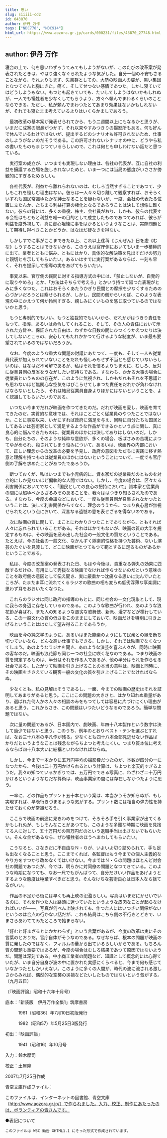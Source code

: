 ```yaml
---
title: 思い
slug: siiiii-cd2
id: 043870
author: 伊丹 万作
tags: ["NDC778", "NDC914"]
html_url: https://www.aozora.gr.jp/cards/000231/files/43870_27748.html
---
```


## author: 伊丹 万作

寝台の上で、何を思いわずろうてみてもしようがないが、このたびの改革案が発表されたときは、やはり強くなぐられたような気がした。自分一個の不安もさることながら、それよりもまず、失業群としての、大勢の映画人の姿が、黒い集団となつてぐんと胸にきた。痛く、そしてせつない感情であつた。しかし寝ていてはどうしようもない。もつとも起きていても、たいしてしようはないかもしれぬが、一人でも犠牲者を少なくしてもらうよう、方々へ頼んでまわるくらいのことならできる。ただし、私が頼んでまわつたとてあまり効果はないかもしれないが、それでも寝たまま考えているよりはいくらかましであろう。

　最初改革の基本案が発表せられてから、もう二週間以上にもなるかと思うが、いまだに成案の眼鼻がつかず、それ以来やすみつきりの撮影所もある。何も好んで休んでいるわけではないが、提出するどのシナリオも許可されないため、仕事のしようがないのだそうである。この許可されないシナリオの中に、どうやら私の書いたものもまじつているらしいので、これは何とも申しわけない話だと思つている。

　実行案の成立が、いつまでも実現しない理由は、各社の代表が、互に自社の利益を擁護する立場を脱しきれないためと、いま一つには当局の態度がいささか傍観的にすぎるためらしい。

　各社代表が、利益から離れられないのは、むしろ当然すぎることであつて、少しもこれを怪しむ理由はない。彼らは一人々々切り離して観察すれば、おそらくいずれも国民常識ゆたかな紳士なることを疑わないが、一度、会社の代表たる位置に立たんか、たちまち利益打算の権化となるであろうことは決して想像に難くない。彼らの背には、多くの重役、株主、会社員がおり、しかも、彼らの代表する会社はもともと利益を唯一の目的として成立したものであつてみれば、彼らが利益を度外視して、真に虚心坦懐に事をはかるというようなことは、実際問題として期待し得べきことかどうか、はなはだ疑なきを得ない。

　しかしすでに事がここまできた以上、これ以上荏苒《じんぜん》日を虚《むな》しうすることはできないから、このうえは官庁側においてもいま一歩積極的に出て、業者とともに悩み、ともにはかり、具体的な解決策を見出すだけの努力と親切とを示してもらいたい。あるいはすでに実行案があるならば、一刻も早く、それを提示して指導の実をあげてもらいたい。

　事変以来、官庁側の民間に対する指導方式の中には、「禁止しないが、自発的に取りやめろ」とか、「方法はそちらで考えろ」とかいう持つて廻つた表現がとみに多くなつた。これはおそらくあたうかぎり民間との摩擦を少なくするための心づかいだろうとは察せられるが、しかし、民間の側からいえば、このような表現の中にかえつて何か怜悧すぎる、親しみにくいものを感じ取つているのではないかと思う。

　もつと専制的でもいい、もつと独裁的でもいいから、だれかがはつきり責任をもつて、指導、あるいは命令してくれること、そして、その人の責任において示された方針や、保証された自由は、わずかな日数の間にひつくりかえつたりは決してしないところの、安心してもたれかかつて行けるような制度が、いま最も要望されているのではないだろうか。

　なお、今度のような重大な問題の討議にあたつて、一度も、そして一人も従業員代表が加えられていないことをだれも怪しみもせず不当とも感じていないらしいのは、はなはだ不可解であるが、私はそれを憤るよりもまえに、むしろ、反対に従業員側の反省をうながしたい気持ちである。すなわち、かかる大事の場合に従業員というものの存在が、このように無視され、しかもだれもそれを不思議とも思わないほど無関心な空気をはびこらせてしまつた責任をだれかが負わなければならないとしたら、それは結局従業員自身よりほかにはないということを、よく認識してもらいたいのである。

　いつたい今までだれが映画を作つてきたのだ。だれが映画を愛し、映画を育ててきたのだ。実質的な意味では、それはことごとく従業員のやつたことではないか。ことに事変以来、いかにすれば政府に満足を与え、同時に自分たちも国民としてあるいは芸術家として満足するような作品ができるかという点に関し、真に良心的に悩んできたものは、従業員のほかには決してありはしないのだ。しかも、自分たちの、そのような純粋な意欲が、多くの場合、板ばさみの苦境によつてゆがめられ、殺されてしまう悩みについて、あるいは、映画界の内部において、正しい理念からの改革の必要を予見し、政府の意図をただちに実践に移す熱意と理解を持つものは従業員のほかにはないということについて、一度でも官庁側の了解を求めたことがあつたであろうか。

　断つておくが、私はいつまでも小児病的に、資本家だの従業員だのとものを対立的にしか見ないほど偏執的な人間ではない。しかし、今度の場合は、区々たる利害関係においてでなく、「国民としての良心の把持において」資本家と従業員の間には超ゆべからざるみぞのあることを、我々ははつきり知らされたのである。すなわち、今度の会議などにおいて、一度も従業員側が召集されなかつたということは、決して利害関係からでなく、理念のうえから、つまり良心層が無視せられたという点において、深甚なる遺憾の意を表せざるを得ないのである。

　次に映画の質に関して、まことにわかりきつたことでありながら、ともすれば人々に忘れられていることがある。それはほかでもないが、映画の質の大半を規定するものは、その映画を産み出した社会の一般文化の質だということである。たとえば、今の社会の一般文化、なかんずく娯楽的性格を持つた芸術、ないし演芸のたぐいを見渡して、どこに映画がとつてもつて範とするに足るものがあるかということである。

　私は、今度の改革案の発表された日、もはや今後は、貴重なる弾丸の効果に匹敵するだけの、有用にして秀抜なる映画でなければ作らせないのだという意味のことを政府側の意図として伝え聞き、実に厳粛かつ沈痛なる思いに沈んでいたところが、たまたま耳に流れてくるラジオの歌曲の相も変らぬ低劣浮薄な享楽調に思わず耳をおおいたくなつた。

　これらのラジオは同じ政府の指導のもとに、同じ社会の一文化現象として、現に我らの身辺に存在しているのである。このような歌曲が行われ、あのような浪花節が喜ばれ、また人の知るような愚劣な歌舞伎、新派、漫才などが横行している、この一般文化の質の低さをこのままにしておいて、映画だけを特別に引き上げるということははたして望み得ることであろうか。

　映画を今の純文学のように、あるいはまた能楽のようにして民衆との縁を断ち切つていいなら、どんな高い仕事でもできる。しかし、それでは映画でなくなつてしまう。あのようなラジオを聞き、あのような演芸を喜ぶ人々が、同時に映画の客なのだ。映画も浪花節も同じ一つの社会に咲く花なのである。つまり映画の質を規定するものは、半分はそれを作る人であるが、他の半分はそれを作らせる社会である。したがつて映画を引き上げることの本当の意味は、映画と同時に、その映画をささえている観客一般の文化の質を引き上げることでなければならぬ。

　少なくとも、私の見解はそうであるし、一面、今までの映画の歴史はそれを証明してあまりがあると思う。ここにこの問題の大きさと、はかり知れぬ重量があり、選ばれた何人かの人々の相談のみをもつてしては容易に片づけにくい理由があると思う。これからさき、この問題はいつたいどうなるのであろう。簡単な問題ではない。

　次に量の問題であるが、日本国内で、劇映画、年四十八本製作という数字は決して過少ではないと思う。このうち、例年のとおりベスト・テンを選ぶとすれば、なお三十八本の平凡作が残る。少なくとも四十八本全部見逃せない作品ばかりだというようなことは残念ながらちよつと考えにくい。つまり質本位に考えるならば四十八本大いに結構といわなければならぬ。

　しかし、今まで一本かりに五万円平均の撮影費だつたのが、本数が四分の一になつたから、今後は二十万円かけられるという計算は、ちよつと楽天的すぎるようだ。我々の知つているかぎりでは、五万円でできる写真に、わざわざ二十万円かけるというようなむだな算術は、映画事業家の間には存在しなかつたように思う。

　一率に、どの作品もプリント五十本という案は、本当かうそか知らぬが、もし実現すれば、早晩行きづまるような気がする。プリント数には相当の弾力性を持たせておくのが常識だろう。

　ここらで映画の前途に見きわめをつけて、そろそろ手を引く事業家が出てくるかもしれぬが、もしそんなことがあつても、このような多難な時期に映画を見捨てる人に対して、五十万円だの百万円だのという退職手当は出さないでもらいたい。そんな金があるなら、ぜひ犠牲者のほうへまわしてもらいたい。

　こうなると、さなきだに不自由なＮ・Ｇが、いよいよ切り詰められて、手も足も出なくなることと思う。ここまでくれば、各監督はもう今までの個人主義的なやり方をすつかり改めなくてはいけない。今まではＮ・Ｇの問題はほとんど対会社の問題であつたが、今では、明らかに対同僚の問題となつてきている。このような時期になつても、なお一尺でもがんばつて、自分だけいい作品をあげようとするような態度は唾棄すべきだと思う。そんなけちな芸術良心は日本人なら捨てるがいい。

　作品の不足から街には早くも再上映の氾濫らしい。写真はいまだにかせいでいるのに、それを作つた人は路頭に迷つていたというような皮肉なことが起らなければいいが――。写真が何べん上映されても、作つた人にはいつさい関係がないというのは合点の行かない話だが、これも結局はこちら側の不行きとどきで、いまさらあわててみたところで始まらない。

「好むと好まざるとにかかわらず」という言葉があるが、今度の改革は実にその言葉のとおりだ。官庁自体がそうなのである。なぜならば、根本の問題が映画の質に発したのではなく、フィルムの量から出ているらしいからである。もちろん質の問題も重要ではあるが、今度の場合はむしろ結果であつて原因ではないようだ。問題は深刻である。中小商工業者の問題など、知識として概念的には心得ていたが、いま自分自身が波の中に置かれた実感にくらべると、今まで何も感じていなかつたとしかいえない。このように多くの人間が、時代の波に流される激しさからみれば、偶然的な空襲の災禍などたいしたものではないという気がする。（九月五日）

（『映画評論』昭和十六年十月号）













底本：「新装版　伊丹万作全集1」筑摩書房


　　　1961（昭和36）年7月10日初版発行

　　　1982（昭和57）年5月25日3版発行

初出：「映画評論」

　　　1941（昭和16）年10月号

入力：鈴木厚司

校正：土屋隆

2007年7月25日作成

青空文庫作成ファイル：

このファイルは、インターネットの図書館、青空文庫（http://www.aozora.gr.jp/）で作られました。入力、校正、制作にあたったのは、ボランティアの皆さんです。











●表記について


	このファイルは W3C 勧告 XHTML1.1 にそった形式で作成されています。